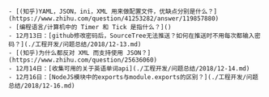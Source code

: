     - [(知乎)YAML，JSON，ini，XML 用来做配置文件，优缺点分别是什么？](https://www.zhihu.com/question/41253282/answer/119857880)
    - [编程语言/计算机中的 Timer 和 Tick 是指什么？]()
    - 12月13日：[github修改密码后，SourceTree无法推送？如何在推送时不用每次都输入密码？](./工程开发/问题总结/2018/12-13.md)
    - [(知乎)为什么都反对 XML 而支持使用 JSON？](https://www.zhihu.com/question/25636060)
    - 12月14日：[收集可用的关于英语单词api](./工程开发/问题总结/2018/12-14.md)
    - 12月16日：[NodeJS模块中的exports与module.exports的区别？](./工程开发/问题总结/2018/12-16.md)